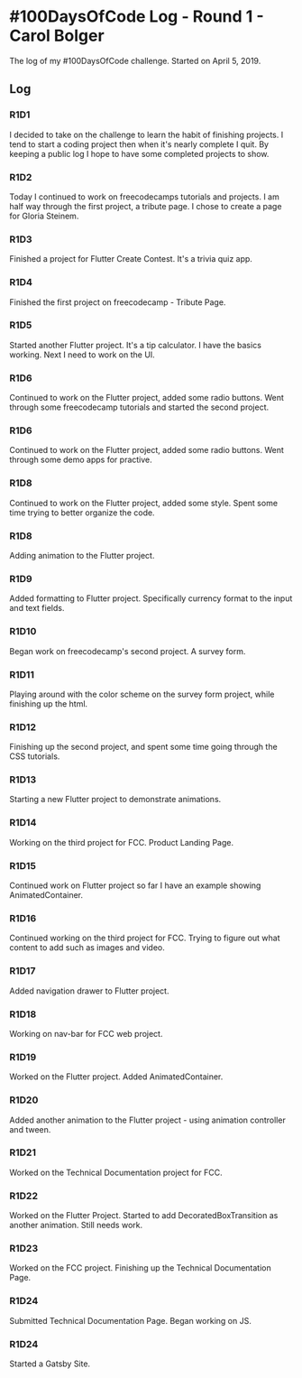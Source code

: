 # #100DaysOfCode Log - Round 1 - Carol Bolger

The log of my #100DaysOfCode challenge. Started on April 5, 2019.

## Log

### R1D1 
I decided to take on the challenge to learn the habit of finishing projects. I tend to start a coding project then when it's nearly complete I quit. By keeping a public log I hope to have some completed projects to show.

### R1D2
Today I continued to work on freecodecamps tutorials and projects. I am half way through the first project, a tribute page. I chose to create a page for Gloria Steinem.
### R1D3
Finished a project for Flutter Create Contest. It's a trivia quiz app.
### R1D4
Finished the first project on freecodecamp - Tribute Page.
### R1D5
Started another Flutter project. It's a tip calculator. I have the basics working. Next I need to work on the UI.
### R1D6
Continued to work on the Flutter project, added some radio buttons. Went through some freecodecamp tutorials and started the second project.
### R1D6
Continued to work on the Flutter project, added some radio buttons. Went through some demo apps for practive.
### R1D8
Continued to work on the Flutter project, added some style. Spent some time trying to better organize the code.
### R1D8
Adding animation to the Flutter project.
### R1D9
Added formatting to Flutter project. Specifically currency format to the input and text fields.
### R1D10
Began work on freecodecamp's second project. A survey form.
### R1D11
Playing around with the color scheme on the survey form project, while finishing up the html.
### R1D12
Finishing up the second project, and spent some time going through the CSS tutorials.
### R1D13
Starting a new Flutter project to demonstrate animations. 
### R1D14
Working on the third project for FCC. Product Landing Page.
### R1D15
Continued work on Flutter project so far I have an example showing AnimatedContainer. 
### R1D16
Continued working on the third project for FCC. Trying to figure out what content to add such as images and video.
### R1D17
Added navigation drawer to Flutter project. 
### R1D18
Working on nav-bar for FCC web project. 
### R1D19
Worked on the Flutter project. Added AnimatedContainer.
### R1D20
Added another animation to the Flutter project - using animation controller and tween.
### R1D21
Worked on the Technical Documentation project for FCC.
### R1D22
Worked on the Flutter Project. Started to add DecoratedBoxTransition as another animation. Still needs work.
### R1D23
Worked on the FCC project. Finishing up the Technical Documentation Page.
### R1D24
Submitted Technical Documentation Page. Began working on JS.
### R1D24
Started a Gatsby Site.
